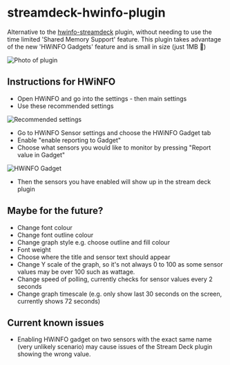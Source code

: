 # streamdeck-hwinfo-plugin

Alternative to the [hwinfo-streamdeck](https://github.com/shayne/hwinfo-streamdeck) plugin, without needing to use the time limited 'Shared Memory Support' feature. This plugin takes advantage of the new 'HWiNFO Gadgets' feature and is small in size (just 1MB 🌟)

![Photo of plugin](https://i.imgur.com/Z6zaM4h.png)

## Instructions for HWiNFO

- Open HWiNFO and go into the settings - then main settings
- Use these recommended settings

![Recommended settings](https://i.imgur.com/26AaLVl.png)

- Go to HWiNFO Sensor settings and choose the HWiNFO Gadget tab
- Enable "enable reporting to Gadget"
- Choose what sensors you would like to monitor by pressing "Report value in Gadget"

![HWiNFO Gadget](https://i.imgur.com/2zBMrJX.png)

- Then the sensors you have enabled will show up in the stream deck plugin

## Maybe for the future?

- Change font colour
- Change font outline colour
- Change graph style e.g. choose outline and fill colour
- Font weight
- Choose where the title and sensor text should appear
- Change Y scale of the graph, so it's not always 0 to 100 as some sensor values may be over 100 such as wattage.
- Change speed of polling, currently checks for sensor values every 2 seconds
- Change graph timescale (e.g. only show last 30 seconds on the screen, currently shows 72 seconds)

## Current known issues

- Enabling HWiNFO gadget on two sensors with the exact same name (very unlikely scenario) may cause issues of the Stream Deck plugin showing the wrong value.
